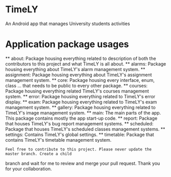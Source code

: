 # TimeLY
An Android app that manages University students activities

# Application package usages
** about: Package housing everything related to description of both the contributors to this project
          and what TimeLY is all about.
** alarms: Package housing everything about TimeLY's alarm management system.
** assignment: Package housing everything about TimeLY's assignment management system.
** core: Package housing every interface, enum, class ... that needs to be public to every other
         package.
** courses: Package housing everything related TimeLY's courses management system.
** error: Package housing everything related to TimeLY's error display.
** exam: Package housing everything related to TimeLY's exam management system.
** gallery: Package housing everything related to TimeLY's image management system.
** main: The main parts of the app. This package contains mostly the app start-up code.
** report: Package that houses TimeLY's bug report management systems.
** scheduled: Package that houses TimeLY's scheduled classes management systems.
** settings: Contains TimeLY's global settings.
** timetable: Package that contains TimeLY's timetable management system.

    Feel free to contribute to this project. Please never update the master branch. Create a child
branch and wait for me to review and merge your pull request. Thank you for your collaboration.